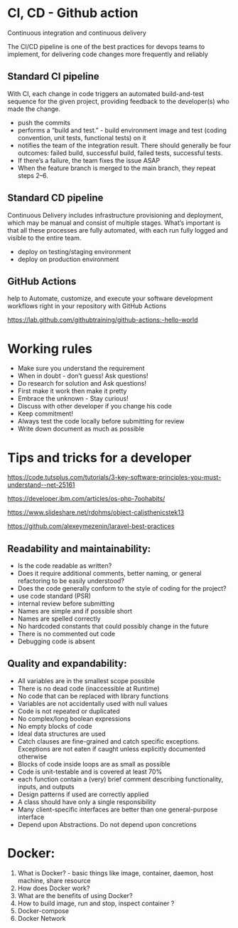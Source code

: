 # CI, CD - Github action

Continuous integration and continuous delivery

The CI/CD pipeline is one of the best practices for devops teams to implement, for delivering code changes more frequently and reliably

## Standard CI pipeline

With CI, each change in code triggers an automated build-and-test sequence for the given project, providing feedback to the developer(s) who made the change. 

- push the commits
- performs a “build and test.” - build environment image and test (coding convention, unit tests, functional tests) on it
- notifies the team of the integration result. There should generally be four outcomes: failed build, successful build, failed tests, successful tests.
- If there’s a failure, the team fixes the issue ASAP
- When the feature branch is merged to the main branch, they repeat steps 2–6.

## Standard CD pipeline

Continuous Delivery includes infrastructure provisioning and deployment, which may be manual and consist of multiple stages. What’s important is that all these processes are fully automated, with each run fully logged and visible to the entire team.

- deploy on testing/staging environment
- deploy on production environment

## GitHub Actions 

help to Automate, customize, and execute your software development workflows right in your repository with GitHub Actions

https://lab.github.com/githubtraining/github-actions:-hello-world

# Working rules

- Make sure you understand the requirement
- When in doubt - don’t guess! Ask questions!
- Do research for solution and Ask questions!
- First make it work then make it pretty
- Embrace the unknown - Stay curious!
- Discuss with other developer if you change his code
- Keep commitment!
- Always test the code locally before submitting for review
- Write down document as much as possible

# Tips and tricks for a developer

https://code.tutsplus.com/tutorials/3-key-software-principles-you-must-understand--net-25161

https://developer.ibm.com/articles/os-php-7oohabits/

https://www.slideshare.net/rdohms/object-calisthenicstek13

https://github.com/alexeymezenin/laravel-best-practices

## Readability and maintainability: 

- Is the code readable as written?  
- Does it require additional comments, better naming, or general refactoring to be easily understood?  
- Does the code generally conform to the style of coding for the project?
- use code standard (PSR)
- internal review before submitting
- Names are simple and if possible short
- Names are spelled correctly
- No hardcoded constants that could possibly change in the future
- There is no commented out code
- Debugging code is absent
 
 
## Quality and expandability:

 - All variables are in the smallest scope possible
 - There is no dead code (inaccessible at Runtime)
 - No code that can be replaced with library functions
 - Variables are not accidentally used with null values
 - Code is not repeated or duplicated
 - No complex/long boolean expressions
 - No empty blocks of code
 - Ideal data structures are used
 - Catch clauses are fine-grained and catch specific exceptions. Exceptions are not eaten if caught unless explicitly documented otherwise
 - Blocks of code inside loops are as small as possible
 - Code is unit-testable and is covered at least 70%
 - each function contain a (very) brief comment describing functionality, inputs, and outputs
 - Design patterns if used are correctly applied
 - A class should have only a single responsibility
 - Many client-specific interfaces are better than one general-purpose interface
 - Depend upon Abstractions. Do not depend upon concretions

# Docker:

1. What is Docker? - basic things like image, container, daemon, host machine, share resource
2. How does Docker work?
3. What are the benefits of using Docker?
4. How to build image, run and stop, inspect container ?
5. Docker-compose
6. Docker Network 